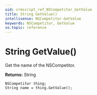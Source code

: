 ```yaml
---
uid: crmscript_ref_NSCompetitor_GetValue
title: String GetValue()
intellisense: NSCompetitor.GetValue
keywords: NSCompetitor, GetValue
so.topic: reference
---
```


# String GetValue()

Get the name of the NSCompetitor.

**Returns:** String

```crmscript
NSCompetitor thing;
String name = thing.GetValue();
```

